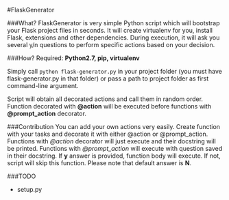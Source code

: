 #FlaskGenerator

###What?
FlaskGenerator is very simple Python script which will bootstrap your Flask project files in seconds. It will create virtualenv for you, install Flask, extensions and other dependencies. During execution, it will ask you several y/n questions to perform specific actions based on your decision.

###How?
Required: **Python2.7, pip, virtualenv**

Simply call `python flask-generator.py` in your project folder (you must have flask-generator.py in that folder) or pass a path to project folder as first command-line argument.

Script will obtain all decorated actions and call them in random order. Function decorated with **@action** will be executed before functions with **@prompt_action** decorator.

###Contribution
You can add your own actions very easily. Create function with your tasks and decorate it with either @action or @prompt_action. Functions with *@action* decorator will just execute and their docstring will be printed. Functions with *@prompt_action* will execute with question saved in their docstring. If **y** answer is provided, function body will execute. If not, script will skip this function. Please note that default answer is **N**.

###TODO

 - setup.py
